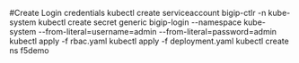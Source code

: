 #Create Login credentials
kubectl create serviceaccount bigip-ctlr -n kube-system
kubectl create secret generic bigip-login --namespace kube-system --from-literal=username=admin --from-literal=password=admin
kubectl apply -f rbac.yaml
kubectl apply -f deployment.yaml
kubectl create ns f5demo
